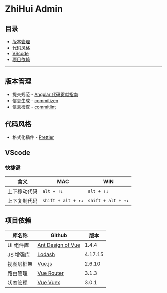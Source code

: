 # ZhiHui Admin

## 目录

- [版本管理](#版本管理)
- [代码风格](#代码风格)
- [VScode](#VScode)
- [项目依赖](#项目依赖)

---

## 版本管理

- 提交规范 - [Angular 代码贡献指南](https://github.com/angular/angular.js/blob/master/DEVELOPERS.md#-git-commit-guidelines)
- 信息生成 - [commitizen](https://github.com/commitizen/cz-cli)
- 信息检查 - [commitlint](https://github.com/conventional-changelog/commitlint)

## 代码风格

- 格式化插件 - [Prettier](https://prettier.io/)

## VScode

### 快捷键

| 含义         | MAC                | WIN |
| ------------ | ------------------ | --------------- |
| 上下移动代码 | `alt + ↑↓`         | `alt + ↑↓`
| 上下复制代码 | `shift + alt + ↑↓` | `shift + alt + ↑↓`

## 项目依赖

| 库名称     | Github                                                            | 版本    |
| ---------- | ----------------------------------------------------------------- | ------- |
| UI 组件库  | [Ant Design of Vue](https://www.antdv.com/docs/vue/introduce-cn/) | 1.4.4   |
| JS 增强库  | [Lodash](https://www.html.cn/doc/lodash/)                         | 4.17.15 |
| 视图层框架 | [Vue.js](https://cn.vuejs.org/)                                   | 2.6.10  |
| 路由管理   | [Vue Router](https://vuex.vuejs.org/zh/)                          | 3.1.3   |
| 状态管理   | [Vue Vuex](https://vuex.vuejs.org/zh/)                            | 3.0.1   |

